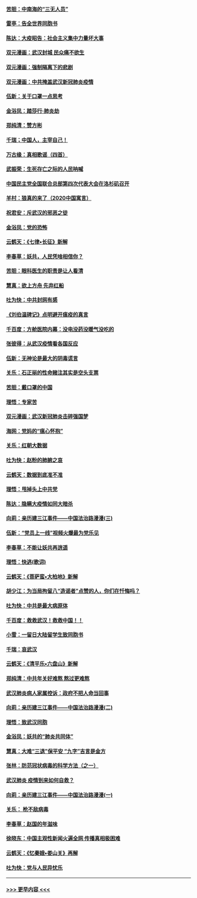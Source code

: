 #### [苦胆：中南海的“三无人员”](../pages/nsc993/n11862997.md?t=02121902) 
#### [雷亭：告全世界同胞书](../pages/nsc993/n11862572.md?t=02121902) 
#### [陈达：大疫昭告：社会主义集中力量坏大事](../pages/nsc993/n11859419.md?t=02121902) 
#### [双元漫画：武汉封城 民众痛不欲生](../pages/nsc993/n11859287.md?t=02121902) 
#### [双元漫画：强制隔离下的悲剧](../pages/nsc993/n11859244.md?t=02121902) 
#### [双元漫画：中共掩盖武汉新冠肺炎疫情](../pages/nsc993/n11858249.md?t=02121902) 
#### [伍新：关于口罩一点思考](../pages/nsc993/n11859195.md?t=02121902) 
#### [金浴凤：踏莎行‧肺炎劫](../pages/nsc993/n11858227.md?t=02121902) 
#### [郑纯清：赞方彬](../pages/nsc993/n11856803.md?t=02121902) 
#### [千瑞；中国人，主宰自己！](../pages/nsc993/n11856793.md?t=02121902) 
#### [万古缘：真相歌谣（四首）](../pages/nsc993/n11856263.md?t=02121902) 
#### [武振荣：生死存亡之际的人民呐喊](../pages/nsc993/n11856256.md?t=02121902) 
#### [中国民主党全国联合总部第四次代表大会在洛杉矶召开](../pages/nsc993/n11856344.md?t=02121902) 
#### [羊村：狼真的来了（2020中国寓言）](../pages/nsc993/n11856229.md?t=02121902) 
#### [祝君安：斥武汉的邪恶之徒](../pages/nsc993/n11855861.md?t=02121902) 
#### [金浴凤：党的恐怖](../pages/nsc993/n11855849.md?t=02121902) 
#### [云鹤天：《七律▪长征》新解](../pages/nsc993/n11855479.md?t=02121902) 
#### [李春草：妖共，人民凭啥相信你？](../pages/nsc993/n11855196.md?t=02121902) 
#### [苦胆：眼科医生的职责是让人看清](../pages/nsc993/n11853840.md?t=02121902) 
#### [慧真：欲上方舟 先弃红船](../pages/nsc993/n11853483.md?t=02121902) 
#### [吐为快：中共封网有感](../pages/nsc993/n11852575.md?t=02121902) 
#### [《刘伯温碑记》点明避开瘟疫的真言](../pages/nsc993/n11852128.md?t=02121902) 
#### [千百度：方舱医院内幕：没电没药没暖气没吃的](../pages/nsc993/n11850211.md?t=02121902) 
#### [张彼得：从武汉疫情看各国反应](../pages/nsc993/n11850102.md?t=02121902) 
#### [伍新：无神论是最大的阴毒谎言](../pages/nsc993/n11846129.md?t=02121902) 
#### [关乐：石正丽的性命赌注其实是空头支票](../pages/nsc993/n11846109.md?t=02121902) 
#### [苦胆：戴口罩的中国](../pages/nsc993/n11845576.md?t=02121902) 
#### [理悟：专家苦](../pages/nsc993/n11845564.md?t=02121902) 
#### [双元漫画：武汉新冠肺炎击碎强国梦](../pages/nsc993/n11843320.md?t=02121902) 
#### [海网：党妈的“瘟心怀抱”](../pages/nsc993/n11840740.md?t=02121902) 
#### [关乐：红朝大数据](../pages/nsc993/n11840675.md?t=02121902) 
#### [吐为快：赵粉的肺腑之哀](../pages/nsc993/n11840618.md?t=02121902) 
#### [云鹤天：数据到底准不准](../pages/nsc993/n11840325.md?t=02121902) 
#### [理悟：甩掉头上中共党](../pages/nsc993/n11838826.md?t=02121902) 
#### [陈达：隐瞒大疫情如同大暗杀](../pages/nsc993/n11838771.md?t=02121902) 
#### [向莉：亲历建三江事件——中国法治路漫漫(三)](../pages/nsc993/n11831825.md?t=02121902) 
#### [伍新：“党员上一线”视频火爆最为党乐见](../pages/nsc993/n11838200.md?t=02121902) 
#### [李春草：不能让妖共再逍遥](../pages/nsc993/n11838102.md?t=02121902) 
#### [理悟：快逃(歌词)](../pages/nsc993/n11838083.md?t=02121902) 
#### [云鹤天：《菩萨蛮▪大柏地》新解](../pages/nsc993/n11838059.md?t=02121902) 
#### [胡少江：为当局拘留八“造谣者”点赞的人，你们在忏悔吗？](../pages/nsc993/n11836801.md?t=02121902) 
#### [吐为快：中共是最大病原体](../pages/nsc993/n11836748.md?t=02121902) 
#### [千百度：救救武汉！救救中国！！](../pages/nsc993/n11836145.md?t=02121902) 
#### [小雪：一留日大陆留学生致同胞书](../pages/nsc993/n11834624.md?t=02121902) 
#### [千瑞：哀武汉](../pages/nsc993/n11833647.md?t=02121902) 
#### [云鹤天：《清平乐▪六盘山》新解](../pages/nsc993/n11833611.md?t=02121902) 
#### [郑纯清：中共年关好难熬 熬过更难熬](../pages/nsc993/n11833489.md?t=02121902) 
#### [武汉肺炎病人家属控诉：政府不把人命当回事](../pages/nsc993/n11833205.md?t=02121902) 
#### [向莉：亲历建三江事件——中国法治路漫漫(二)](../pages/nsc993/n11829102.md?t=02121902) 
#### [理悟：致武汉同胞](../pages/nsc993/n11831522.md?t=02121902) 
#### [金浴凤：妖共的“肺炎共同体”](../pages/nsc993/n11829448.md?t=02121902) 
#### [慧真：大难“三退”保平安 “九字”吉言是金方](../pages/nsc993/n11829501.md?t=02121902) 
#### [张林：防范冠状病毒的科学方法（之一）](../pages/nsc993/n11828618.md?t=02121902) 
#### [武汉肺炎 疫情到来如何自救？](../pages/nsc993/n11827632.md?t=02121902) 
#### [向莉：亲历建三江事件——中国法治路漫漫(一)](../pages/nsc993/n11827190.md?t=02121902) 
#### [关乐： 枪不敌病毒](../pages/nsc993/n11826746.md?t=02121902) 
#### [李春草：赵国的年滋味](../pages/nsc993/n11826321.md?t=02121902) 
#### [徐晓东：中国主观性新闻火遍全网 传播真相极困难](../pages/nsc993/n11826508.md?t=02121902) 
#### [云鹤天：《忆秦娥▪娄山关》再解](../pages/nsc993/n11824682.md?t=02121902) 
#### [吐为快：党与人民异忧乐](../pages/nsc993/n11824660.md?t=02121902) 

----
#### [ >>> 更早内容 <<< ](../indexes/nsc993-earlier.md)
